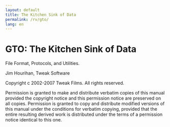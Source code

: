```yaml
---
layout: default
title: The Kitchen Sink of Data
permalink: /rv/gto/
lang: en
---
```


# GTO: The Kitchen Sink of Data

File Format, Protocols, and Utilities.

Jim Hourihan, Tweak Software

Copyright c 2002-2007 Tweak Films. All rights reserved.

Permission is granted to make and distribute verbatim copies of this manual provided the copyright notice and this permission notice are preserved on all copies. Permission is granted to copy and distribute modified versions of this manual under the conditions for verbatim copying, provided that the entire resulting derived work is distributed under the terms of a permission notice identical to this one.
